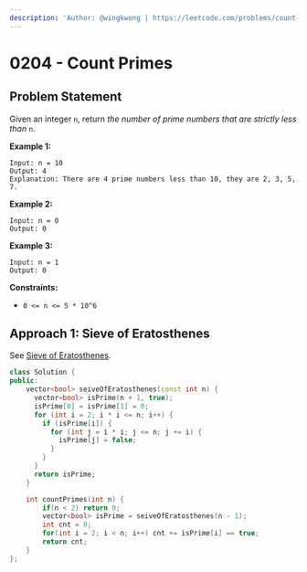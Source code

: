 ```yaml
---
description: 'Author: @wingkwong | https://leetcode.com/problems/count-primes/'
---
```


# 0204 - Count Primes

## Problem Statement

Given an integer `n`, return _the number of prime numbers that are strictly less than_ `n`.

**Example 1:**

```
Input: n = 10
Output: 4
Explanation: There are 4 prime numbers less than 10, they are 2, 3, 5, 7.
```

**Example 2:**

```
Input: n = 0
Output: 0
```

**Example 3:**

```
Input: n = 1
Output: 0 
```

**Constraints:**

* `0 <= n <= 5 * 10^6`

## Approach 1: Sieve of Eratosthenes

See [Sieve of Eratosthenes](../../tutorials/math/number-theory/sieve-of-eratosthenes.md).

```cpp
class Solution {
public:
    vector<bool> seiveOfEratosthenes(const int n) {
      vector<bool> isPrime(n + 1, true);
      isPrime[0] = isPrime[1] = 0;
      for (int i = 2; i * i <= n; i++) {
        if (isPrime[i]) {
          for (int j = i * i; j <= n; j += i) {
            isPrime[j] = false;
          }
        }
      }
      return isPrime;
    }

    int countPrimes(int n) {
        if(n < 2) return 0;
        vector<bool> isPrime = seiveOfEratosthenes(n - 1);
        int cnt = 0;
        for(int i = 2; i < n; i++) cnt += isPrime[i] == true;
        return cnt;
    }
};
```
